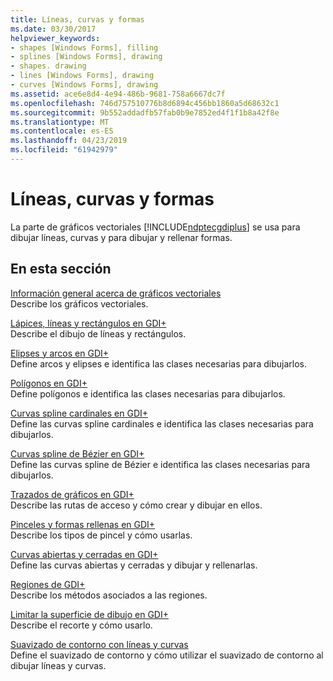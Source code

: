 ```yaml
---
title: Líneas, curvas y formas
ms.date: 03/30/2017
helpviewer_keywords:
- shapes [Windows Forms], filling
- splines [Windows Forms], drawing
- shapes. drawing
- lines [Windows Forms], drawing
- curves [Windows Forms], drawing
ms.assetid: ace6e8d4-4e94-486b-9681-758a6667dc7f
ms.openlocfilehash: 746d757510776b8d6894c456bb1860a5d68632c1
ms.sourcegitcommit: 9b552addadfb57fab0b9e7852ed4f1f1b8a42f8e
ms.translationtype: MT
ms.contentlocale: es-ES
ms.lasthandoff: 04/23/2019
ms.locfileid: "61942979"
---
```

# <a name="lines-curves-and-shapes"></a>Líneas, curvas y formas
La parte de gráficos vectoriales [!INCLUDE[ndptecgdiplus](../../../../includes/ndptecgdiplus-md.md)] se usa para dibujar líneas, curvas y para dibujar y rellenar formas.  
  
## <a name="in-this-section"></a>En esta sección  
 [Información general acerca de gráficos vectoriales](vector-graphics-overview.md)  
 Describe los gráficos vectoriales.  
  
 [Lápices, líneas y rectángulos en GDI+](pens-lines-and-rectangles-in-gdi.md)  
 Describe el dibujo de líneas y rectángulos.  
  
 [Elipses y arcos en GDI+](ellipses-and-arcs-in-gdi.md)  
 Define arcos y elipses e identifica las clases necesarias para dibujarlos.  
  
 [Polígonos en GDI+](polygons-in-gdi.md)  
 Define polígonos e identifica las clases necesarias para dibujarlos.  
  
 [Curvas spline cardinales en GDI+](cardinal-splines-in-gdi.md)  
 Define las curvas spline cardinales e identifica las clases necesarias para dibujarlos.  
  
 [Curvas spline de Bézier en GDI+](bezier-splines-in-gdi.md)  
 Define las curvas spline de Bézier e identifica las clases necesarias para dibujarlos.  
  
 [Trazados de gráficos en GDI+](graphics-paths-in-gdi.md)  
 Describe las rutas de acceso y cómo crear y dibujar en ellos.  
  
 [Pinceles y formas rellenas en GDI+](brushes-and-filled-shapes-in-gdi.md)  
 Describe los tipos de pincel y cómo usarlas.  
  
 [Curvas abiertas y cerradas en GDI+](open-and-closed-curves-in-gdi.md)  
 Define las curvas abiertas y cerradas y dibujar y rellenarlas.  
  
 [Regiones de GDI+](regions-in-gdi.md)  
 Describe los métodos asociados a las regiones.  
  
 [Limitar la superficie de dibujo en GDI+](restricting-the-drawing-surface-in-gdi.md)  
 Describe el recorte y cómo usarlo.  
  
 [Suavizado de contorno con líneas y curvas](antialiasing-with-lines-and-curves.md)  
 Define el suavizado de contorno y cómo utilizar el suavizado de contorno al dibujar líneas y curvas.

